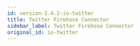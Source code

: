 ```yaml
---
id: version-2.4.2-io-twitter
title: Twitter Firehose Connector
sidebar_label: Twitter Firehose Connector
original_id: io-twitter
---
```


